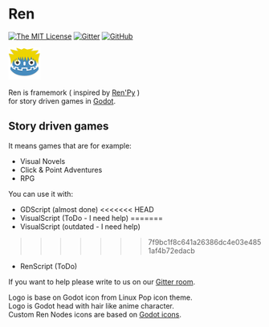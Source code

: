 # Ren

[![The MIT License](https://img.shields.io/badge/license-MIT-orange.svg?style=flat-square)](http://opensource.org/licenses/MIT) [![Gitter](https://img.shields.io/badge/chat-Gitter-ff69b4.svg?style=flat-square)](https://gitter.im/jeremi360/Ren-GD) [![GitHub](https://img.shields.io/badge/issues-8-brightgreen.svg?style=flat-square)](https://github.com/jeremi360/Ren/issues)

![Logo](window_icon.png)

Ren is framemork ( inspired by [Ren'Py](https://www.renpy.org) )
<br/> for story driven games in [Godot](https://godotengine.org).

## Story driven games

It means games that are for example:

- Visual Novels
- Click & Point Adventures
- RPG

You can use it with:
- GDScript (almost done)
<<<<<<< HEAD
- VisualScript (ToDo - I need help)
=======
- VisualScript (outdated - I need help)
>>>>>>> 7f9bc1f8c641a26386dc4e03e4851af4b72edacb
- RenScript (ToDo)

If you want to help please write to us on our [Gitter room](https://gitter.im/jeremi360/Ren-GD).

Logo is base on Godot icon from Linux Pop icon theme.<br/>
Logo is Godot head with hair like anime character.<br/>
Custom Ren Nodes icons are based on [Godot icons](https://github.com/godotengine/godot-design/tree/master/engine/icons/optimized).

